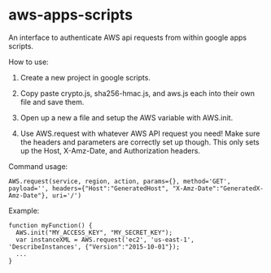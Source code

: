 # aws-apps-scripts
An interface to authenticate AWS api requests from within google apps scripts.

How to use:

1. Create a new project in google scripts.

2. Copy paste crypto.js, sha256-hmac.js, and aws.js each into their own file and save them.

3. Open up a new a file and setup the AWS variable with AWS.init.

4. Use AWS.request with whatever AWS API request you need! Make sure the headers and parameters are correctly set up though. This only sets up the Host, X-Amz-Date, and Authorization headers.

Command usage:
```
AWS.request(service, region, action, params={}, method='GET', payload='', headers={"Host":"GeneratedHost", "X-Amz-Date":"GeneratedX-Amz-Date"}, uri='/')
```

Example:

```
function myFunction() {
  AWS.init("MY_ACCESS_KEY", "MY_SECRET_KEY");
  var instanceXML = AWS.request('ec2', 'us-east-1', 'DescribeInstances', {"Version":"2015-10-01"});
  ...
}
```
